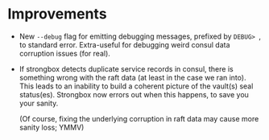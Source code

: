 # Improvements

- New `--debug` flag for emitting debugging messages, prefixed by
  `DEBUG> `, to standard error.  Extra-useful for debugging weird
  consul data corruption issues (for real).

- If strongbox detects duplicate service records in consul, there
  is something wrong with the raft data (at least in the case we
  ran into).  This leads to an inability to build a coherent
  picture of the vault(s) seal status(es).  Strongbox now errors
  out when this happens, to save you your sanity.

  (Of course, fixing the underlying corruption in raft data may
  cause more sanity loss; YMMV)
